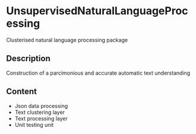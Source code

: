 # UnsupervisedNaturalLanguageProcessing
Clusterised natural language processing package

## Description
Construction of a parcimonious and accurate automatic text understanding

## Content
- Json data processing
- Text clustering layer
- Text processing layer
- Unit testing unit

